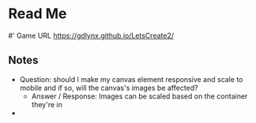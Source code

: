 # Read Me

#' Game URL 
https://gdlynx.github.io/LetsCreate2/

## Notes  
* Question: should I make my canvas element responsive and scale to mobile and if so,  will the canvas's images be affected?
    * Answer / Response: Images can be scaled based on the container they're in
*
